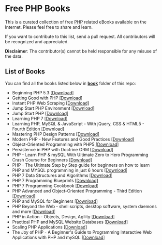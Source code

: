 # Free PHP Books

This is a curated collection of free [PHP](http://www.php.net/) related eBooks available on the Internet. Please feel free to share and learn.

If you want to contribute to this list, send a pull request. All contributors will be recognized and appreciated.

**Disclaimer**: The contributor(s) cannot be held responsible for any misuse of the data.

## List of Books

You can find all the books listed below in [**book**](/book) folder of this repo:

* Beginning PHP 5.3 [[Download]](/book/Beginning%20PHP%205.3.pdf)
* Getting Good with PHP [[Download]](/book/Getting%20Good%20with%20PHP.pdf)
* Instant PHP Web Scraping [[Download]](/book/Instant%20PHP%20Web%20Scraping.pdf)
* Jump Start PHP Environment [[Download]](/book/Jump%20Start%20PHP%20Environment.pdf)
* Jump Start PHP [[Download]](/book/Jump%20Start%20PHP.pdf)
* Learning PHP 7 [[Download]](/book/Learning%20PHP%207.pdf)
* Learning PHP, MySQL & JavaScript - With jQuery, CSS & HTML5 - Fourth Edition [[Download]](/book/Learning%20PHP%2C%20MySQL%20%26%20JavaScript%20-%20With%20jQuery%2C%20CSS%20%26%20HTML5%20-%20Fourth%20Edition.pdf)
* Mastering PHP Design Patterns [[Download]](/book/Mastering%20PHP%20Design%20Patterns.pdf)
* Modern PHP - New Features and Good Practices [[Download]](/book/Modern%20PHP%20-%20New%20Features%20and%20Good%20Practices.pdf)
* Object-Oriented Programming with PHP5 [[Download]](/book/Object-Oriented%20Programming%20with%20PHP5.pdf)
* Persistence in PHP with Doctrine ORM [[Download]](/book/Persistence%20in%20PHP%20with%20Doctrine%20ORM.pdf)
* PHP - Learn PHP & mySQL With Ultimate Zero to Hero Programming Crash Course for Beginners [[Download]](/book/PHP%20-%20Learn%20PHP%20%26%20mySQL%20With%20Ultimate%20Zero%20to%20Hero%20Programming%20Crash%20Course%20for%20Beginners.epub)
* PHP - The Ultimate Step by Step guide for beginners on how to learn PHP and MYSQL programming in just 6 hours [[Download]](/book/PHP%20-%20The%20Ultimate%20Step%20by%20Step%20guide%20for%20beginners%20on%20how%20to%20learn%20PHP%20and%20MYSQL%20programming%20in%20just%206%20hours.epub)
* PHP 7 Data Structures and Algorithms [[Download]](/book/PHP%207%20Data%20Structures%20and%20Algorithms.azw3)
* PHP 7 Programming Blueprints [[Download]](/book/PHP%207%20Programming%20Blueprints.pdf)
* PHP 7 Programming Cookbook [[Download]](/book/PHP%207%20Programming%20Cookbook.pdf)
* PHP Advanced and Object-Oriented Programming - Third Edition [[Download]](/book/PHP%20Advanced%20and%20Object-Oriented%20Programming%20-%20Third%20Edition.epub)
* PHP and MySQL for Beginners [[Download]](/book/PHP%20and%20MySQL%20for%20Beginners.epub)
* PHP Beyond the Web - shell scripts, desktop software, system daemons and more [[Download]](/book/PHP%20Beyond%20the%20Web%20-%20shell%20scripts%2C%20desktop%20software%2C%20system%20daemons%20and%20more.epub)
* PHP in Action - Objects, Design, Agility [[Download]](/book/PHP%20in%20Action%20-%20Objects%2C%20Design%2C%20Agility.pdf)
* Practical PHP and MySQL Website Databases [[Download]](/book/Practical%20PHP%20and%20MySQL%20Website%20Databases.pdf)
* Scaling PHP Applications [[Download]](/book/Scaling%20PHP%20Applications.pdf)
* The Joy of PHP - A Beginner's Guide to Programming Interactive Web Applications with PHP and mySQL [[Download]](/book/The%20Joy%20of%20PHP%20-%20A%20Beginner%27s%20Guide%20to%20Programming%20Interactive%20Web%20Applications%20with%20PHP%20and%20mySQL.epub)

